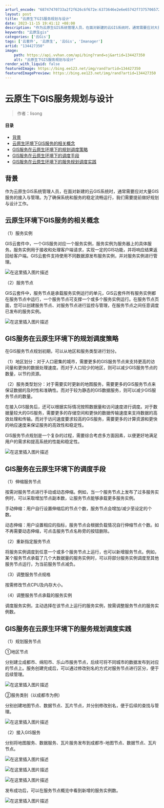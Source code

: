 ```yaml
---
arturl_encode: "68747470733a2f2f626c6f672e:6373646e2e6e65742f73757065726d6170737570706f72742f:61727469636c652f64657461696c732f313334343237333530"
layout: post
title: "云原生下GIS服务规划与设计"
date: 2023-11-15 19:41:12 +08:00
description: "作为云原生GIS系统管理人员，在面对新建的云GIS系统时，通常需要应对大量GIS服务的接入与管理。为"
keywords: "云原生gis"
categories: ['云Gis']
tags: ['云套件', '云原生', '云Gis', 'Imanager']
artid: "134427350"
image:
    path: https://api.vvhan.com/api/bing?rand=sj&artid=134427350
    alt: "云原生下GIS服务规划与设计"
render_with_liquid: false
featuredImage: https://bing.ee123.net/img/rand?artid=134427350
featuredImagePreview: https://bing.ee123.net/img/rand?artid=134427350
---
```


# 云原生下GIS服务规划与设计

> 作者：lisong

#### 目录

* [背景](#_3)
* [云原生环境下GIS服务的相关概念](#GIS_5)
* [GIS服务在云原生环境下的规划调度策略](#GIS_12)
* [GIS服务在云原生环境下的调度手段](#GIS_19)
* [GIS服务在云原生环境下的服务规划调度实践](#GIS_30)

## 背景

作为云原生GIS系统管理人员，在面对新建的云GIS系统时，通常需要应对大量GIS服务的接入与管理。为了确保系统和服务的稳定流畅运行，我们需要提前做好规划与设计工作。

## 云原生环境下GIS服务的相关概念

（1）服务实例
  
GIS云套件中，一个GIS服务对应一个服务实例，服务实例为服务器上的具体服务。服务实例用于接收和处理客户端请求，实现一定的GIS功能，并将响应结果返回给客户端。GIS云套件支持使用不同数据源发布服务实例，并对服务实例进行管理。
  
![在这里插入图片描述](https://i-blog.csdnimg.cn/blog_migrate/a634857b41ae80b5ac18035ae488cb9e.png)
  
（2）服务节点
  
GIS云套件中，服务节点是承载服务实例运行的单元，GIS云套件所有服务实例都在服务节点中运行，一个服务节点可支撑一个或多个服务实例运行。在服务节点页面，您可以创建服务节点、对服务节点进行监控与管理，在服务节点之间任意调度已发布的服务实例。
  
![在这里插入图片描述](https://i-blog.csdnimg.cn/blog_migrate/3fbb881ef844e1db779852bed81ecc7f.png)

## GIS服务在云原生环境下的规划调度策略

在GIS服务节点规划初期，可以从地区和服务类型进行划分。
  
（1）地区划分：对于人口密集的城市，需要更多的GIS服务节点来支持更高的访问量和更快的数据处理速度。而对于人口较少的地区，则可以减少GIS服务节点的数量，以节约资源。
  
（2）服务类型划分：对于需要实时更新的地图服务，需要更多的GIS服务节点来保证数据的及时性和准确性。而对于较为静态的GIS数据服务，则可以减少GIS服务节点的数量。
  
在接入GIS服务后，还可以根据实际情况按照数据量和访问速度进行调度。对于数据量较大的GIS服务，需要更多的存储空间和更快的数据传输速度来支持数据的高效处理和传输。而对于访问速度要求较高的GIS服务，需要更多的计算资源和更快的响应速度来保证服务的高效性和稳定性。
  
GIS服务节点规划是一个复杂的过程，需要综合考虑多方面因素，以便更好地满足用户的需求和提高系统的性能和稳定性。
  
![在这里插入图片描述](https://i-blog.csdnimg.cn/blog_migrate/acc7f3fcf40def925c1a2ee7a731b64f.png)

## GIS服务在云原生环境下的调度手段

（1）伸缩服务节点
  
按需对服务节点进行手动或动态伸缩。例如，当一个服务节点上发布了过多服务实例时，可以采取增加节点副本数，让服务节点能够承载更多服务实例。
  
手动伸缩：用户自行设置伸缩后的节点个数，服务节点会增加/减少至设定的个数。
  
动态伸缩：用户设置相应的指标，服务节点会根据负载情况自行伸缩节点个数。如不再需要动态伸缩，可点击服务节点名称旁的按钮删除。
  
（2）重新指定服务节点
  
将服务实例调度到任意一个或多个服务节点上运行，也可以新增服务节点。例如，某个服务节点承载了几个大数据量的服务实例时，可以将部分服务实例调度至其他服务节点运行，为当前服务节点减负。
  
（3）调整服务节点规格
  
按需修改节点CPU及内存大小。
  
（4）调整服务节点承载的服务实例
  
调度服务实例，主动选择在该节点上运行的服务实例，按需调整服务节点的服务实例数。

## GIS服务在云原生环境下的服务规划调度实践

（1）规划服务节点
  
①地区节点
  
分别建立成都市、绵阳市、乐山市服务节点，后续可将不同城市的数据发布到对应的节点上。服务创建完成后，可以通过修改别名的方式对服务节点进行区分，便于后续管理。
  
![在这里插入图片描述](https://i-blog.csdnimg.cn/blog_migrate/075c4876fb135ae3730a245da05b1b14.png)

②服务类别（以成都市为例）
  
分别创建地图节点、数据节点、瓦片节点，并分别修改别名，便于后续的查找与管理。
  
![在这里插入图片描述](https://i-blog.csdnimg.cn/blog_migrate/6b3e066e77791b4c739f81de57a3e72f.png)
  
（2）接入GIS服务
  
分别将地图服务、数据服务、瓦片服务发布到成都市-地图节点、数据节点、瓦片节点。
  
![在这里插入图片描述](https://i-blog.csdnimg.cn/blog_migrate/64f0064264acc4ad486eb95d9e57c119.png)
  
![在这里插入图片描述](https://i-blog.csdnimg.cn/blog_migrate/4f29dc1e71107e3229d3c18f8167bf00.png)
  
![在这里插入图片描述](https://i-blog.csdnimg.cn/blog_migrate/601c7c3b1be9550a486da5485d8ec3bd.png)
  
发布成功后，可以在服务节点概览中看到新增的服务实例数。
  
![在这里插入图片描述](https://i-blog.csdnimg.cn/blog_migrate/ebdaffc8d2e7a2b90106cdb81bbcb754.png)